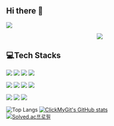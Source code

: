 <h2 id="hi-there-">Hi there 👋</h2>
<!-- header -->
<p><p aling='center'>
  <img src="https://capsule-render.vercel.app/api?type=waving&color=ACBCFF&fontColor=0F1035&height=200&section=header&text=Welcome+to+SangKyun's+Github!&fontSize=40"/>
</p>
<!-- badge --></p>
<p><p align='center'>
  <!-- gmail -->
  <img src="https://img.shields.io/badge/sang223237@gmail.com-EA4335?style=flat-square&logo=gmail&logoColor=white"/><br></p>
<!-- 기술 스택 --></p>
<h2 id="-tech-stacks">💻Tech Stacks</h2>
<p><p>
  <img src="https://img.shields.io/badge/Java-b07219?style=flat-square&logoColor=white"/>
  <img src="https://img.shields.io/badge/Spring Boot-6DB33F?style=flat-square&logo=springboot&logoColor=white"/>
  <img src="https://img.shields.io/badge/Spring Data JPA-6DB33F?style=flat-square&logoColor=white"/>
  <img src="https://img.shields.io/badge/MySQL-4479A1?style=flat-square&logo=mysql&logoColor=white"/>
</p></p>
<p><p>
  <img src="https://img.shields.io/badge/HTML-E34F26?style=flat-square&logo=html5&logoColor=white"/>
  <img src="https://img.shields.io/badge/CSS3-1572B6?style=flat-square&logo=css3&logoColor=white"/>
  <img src="https://img.shields.io/badge/JavaScript-F7DF1E?style=flat-square&logo=javascript&logoColor=white"/>
  <img src="https://img.shields.io/badge/Tailwind CSS-06B6D4?style=flat-square&logo=tailwindcss&logoColor=white"/>
</p></p>
<p><p>
  <img src="https://img.shields.io/badge/Git-F05032?style=flat-square&logo=git&logoColor=white"/>
  <img src="https://img.shields.io/badge/GitHub-181717?style=flat-square&logo=github&logoColor=white"/>
  <img src="https://img.shields.io/badge/Notion-000000?style=flat-square&logo=notion&logoColor=white"/>
</p>
<!-- 사용한 언어 순위 카드 -->
<img src="https://github-readme-stats.vercel.app/api/top-langs/?username=ClickMyGit&amp;layout=compact&amp;theme=algolia" alt="Top Langs">
<!-- GitHub Stats Card -->
<a href="https://github.com/ClickMyGit/github-readme-stats"><img src="https://github-readme-stats.vercel.app/api?username=ClickMyGit&amp;show_icons=true&amp;theme=tokyonight" alt="ClickMyGit&#39;s GitHub stats"></a>
<br/>
<!-- solved.ac 프로필 -->
<a href="https://solved.ac/clickme"><img src="http://mazassumnida.wtf/api/generate_badge?boj=clickme" alt="Solved.ac프로필"></a>
